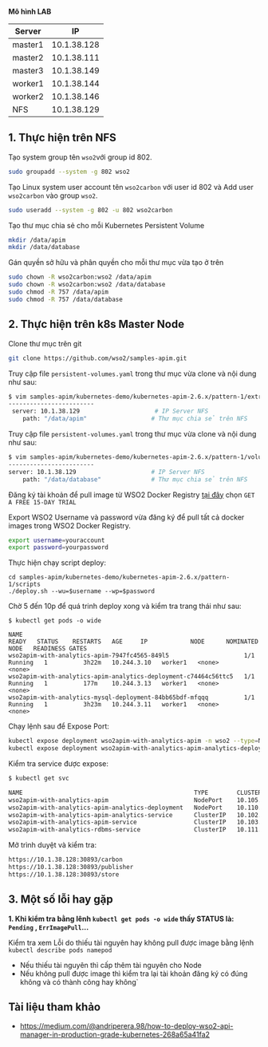 **Mô hình LAB**

|Server|IP|
|------|--|
|master1|10.1.38.128|
|master2|10.1.38.111|
|master3|10.1.38.149|
|worker1|10.1.38.144|
|worker2|10.1.38.146|
|NFS|10.1.38.129|

## 1. Thực hiện trên NFS
Tạo system group tên `wso2`với group id 802.
```sh
sudo groupadd --system -g 802 wso2
```
Tạo Linux system user account tên `wso2carbon` với user id 802 và Add user `wso2carbon` vào group `wso2`.
```sh
sudo useradd --system -g 802 -u 802 wso2carbon
```
Tạo thư mục chia sẻ cho mỗi Kubernetes Persistent Volume
```sh
mkdir /data/apim
mkdir /data/database
```
Gán quyền sở hữu và phân quyền cho mỗi thư mục vừa tạo ở trên
```sh
sudo chown -R wso2carbon:wso2 /data/apim
sudo chown -R wso2carbon:wso2 /data/database
sudo chmod -R 757 /data/apim
sudo chmod -R 757 /data/database
```
## 2. Thực hiện trên k8s Master Node
Clone thư mục trên git
```sh
git clone https://github.com/wso2/samples-apim.git
```
Truy cập file `persistent-volumes.yaml` trong thư mục vừa clone và nội dung như sau:
```sh
$ vim samples-apim/kubernetes-demo/kubernetes-apim-2.6.x/pattern-1/extras/rdbms/volumes/persistent-volumes.yaml`
------------------------
 server: 10.1.38.129                     # IP Server NFS
    path: "/data/apim"                  # Thư mục chia sẻ trên NFS
```
Truy cập file `persistent-volumes.yaml` trong thư mục vừa clone và nội dung như sau:
```sh
$ vim samples-apim/kubernetes-demo/kubernetes-apim-2.6.x/pattern-1/volumes/persistent-volumes.yaml
------------------------
server: 10.1.38.129                     # IP Server NFS
    path: "/data/database"              # Thư mục chia sẻ trên NFS
```
Đăng ký tài khoản để pull image từ WSO2 Docker Registry [tại đây](https://wso2.com/subscription) chọn `GET A FREE 15-DAY TRIAL`

Export WSO2 Username và password vừa đăng ký để pull tất cả docker images trong WSO2 Docker Registry.
```sh
export username=youraccount
export password=yourpassword
```
Thực hiện chạy script deploy:
```
cd samples-apim/kubernetes-demo/kubernetes-apim-2.6.x/pattern-1/scripts
./deploy.sh --wu=$username --wp=$password
````
Chờ 5 đến 10p để quá trinh deploy xong và kiểm tra trang thái như sau:
```
$ kubectl get pods -o wide

NAME                                                              READY   STATUS    RESTARTS   AGE     IP            NODE      NOMINATED NODE   READINESS GATES
wso2apim-with-analytics-apim-7947fc4565-849l5                     1/1     Running   1          3h22m   10.244.3.10   worker1   <none>           <none>
wso2apim-with-analytics-apim-analytics-deployment-c74464c56ttc5   1/1     Running   1          177m    10.244.3.13   worker1   <none>           <none>
wso2apim-with-analytics-mysql-deployment-84bb65bdf-mfqqq          1/1     Running   1          3h23m   10.244.3.11   worker1   <none>           <none>

```
Chạy lệnh sau để Expose Port:
```sh
kubectl expose deployment wso2apim-with-analytics-apim -n wso2 --type=NodePort
kubectl expose deployment wso2apim-with-analytics-apim-analytics-deployment -n wso2 --type=NodePort
```
Kiểm tra service được expose:
```sh
$ kubectl get svc

NAME                                                TYPE        CLUSTER-IP       EXTERNAL-IP   PORT(S)                                                                                                                                  AGE
wso2apim-with-analytics-apim                        NodePort    10.105.107.141   <none>        8280:30356/TCP,8243:30029/TCP,9763:30324/TCP,9443:30893/TCP,5672:31879/TCP,9711:30444/TCP,9611:31929/TCP,7711:32128/TCP,7611:30101/TCP   157m
wso2apim-with-analytics-apim-analytics-deployment   NodePort    10.110.44.182    <none>        9764:32255/TCP,9444:31322/TCP,7612:30022/TCP,7712:31326/TCP,9091:30293/TCP,7071:30357/TCP,7444:31093/TCP                                 157m
wso2apim-with-analytics-apim-analytics-service      ClusterIP   10.102.228.226   <none>        7612/TCP,7712/TCP,9444/TCP,9091/TCP,7071/TCP,7444/TCP                                                                                    3h14m
wso2apim-with-analytics-apim-service                ClusterIP   10.103.65.35     <none>        8280/TCP,8243/TCP,9763/TCP,9443/TCP                                                                                                      3h14m
wso2apim-with-analytics-rdbms-service               ClusterIP   10.111.95.98     <none>        3306/TCP                                                                                                                                 3h14m
```
Mở trình duyệt và kiểm tra:
```sh
https://10.1.38.128:30893/carbon
https://10.1.38.128:30893/publisher
https://10.1.38.128:30893/store
```
## 3. Một số lỗi hay gặp
**1. Khi kiểm tra bằng lênh `kubectl get pods -o wide` thấy STATUS là: `Pending` , `ErrImagePull`...**

Kiểm tra xem Lỗi do thiếu tài nguyên hay không pull được image bằng lệnh `kubectl describe pods namepod`
- Nếu thiếu tài nguyên thì cấp thêm tài nguyên cho Node
- Nếu không pull được image thì kiểm tra lại tài khoản đăng ký có đúng không và có thành công hay không`

## Tài liệu tham khảo
- https://medium.com/@andriperera.98/how-to-deploy-wso2-api-manager-in-production-grade-kubernetes-268a65a41fa2
